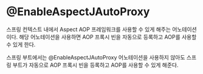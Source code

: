 # @EnableAspectJAutoProxy

스프링 컨텍스트 내에서 Aspect AOP 프레임워크를 사용할 수 있게 해주는 어노테이션이다. 해당 어노테이션을 사용하면 AOP 프록시 빈을 자동으로 등록하고 AOP를 사용할 수 있게 한다.

스프링 부트에서는 @EnableAspectJAutoProxy 어노테이션을 사용하지 않아도 스프링 부트가 자동으로 AOP 프록시 빈을 등록하고 AOP를 사용할 수 있게 해준다.